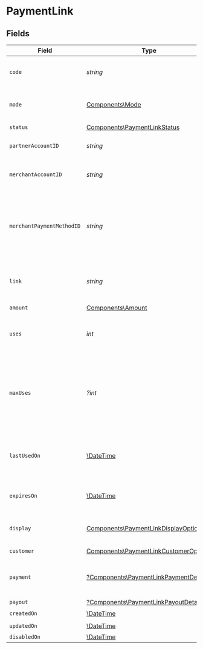 # PaymentLink


## Fields

| Field                                                                                                             | Type                                                                                                              | Required                                                                                                          | Description                                                                                                       | Example                                                                                                           |
| ----------------------------------------------------------------------------------------------------------------- | ----------------------------------------------------------------------------------------------------------------- | ----------------------------------------------------------------------------------------------------------------- | ----------------------------------------------------------------------------------------------------------------- | ----------------------------------------------------------------------------------------------------------------- |
| `code`                                                                                                            | *string*                                                                                                          | :heavy_check_mark:                                                                                                | Unique code identifying this payment link.                                                                        | uc7ZYKrMhi                                                                                                        |
| `mode`                                                                                                            | [Components\Mode](../../Models/Components/Mode.md)                                                                | :heavy_check_mark:                                                                                                | The operating mode for an account.                                                                                | production                                                                                                        |
| `status`                                                                                                          | [Components\PaymentLinkStatus](../../Models/Components/PaymentLinkStatus.md)                                      | :heavy_check_mark:                                                                                                | N/A                                                                                                               |                                                                                                                   |
| `partnerAccountID`                                                                                                | *string*                                                                                                          | :heavy_check_mark:                                                                                                | The partner's Moov account ID.                                                                                    |                                                                                                                   |
| `merchantAccountID`                                                                                               | *string*                                                                                                          | :heavy_check_mark:                                                                                                | The merchant's Moov account ID.                                                                                   |                                                                                                                   |
| `merchantPaymentMethodID`                                                                                         | *string*                                                                                                          | :heavy_check_mark:                                                                                                | The merchant's preferred payment method ID. Must be a wallet payment method.                                      |                                                                                                                   |
| `link`                                                                                                            | *string*                                                                                                          | :heavy_check_mark:                                                                                                | Link to the payment landing page for this payment link.                                                           |                                                                                                                   |
| `amount`                                                                                                          | [Components\Amount](../../Models/Components/Amount.md)                                                            | :heavy_check_mark:                                                                                                | N/A                                                                                                               |                                                                                                                   |
| `uses`                                                                                                            | *int*                                                                                                             | :heavy_check_mark:                                                                                                | The number of times this payment link has been used.                                                              |                                                                                                                   |
| `maxUses`                                                                                                         | *?int*                                                                                                            | :heavy_minus_sign:                                                                                                | An optional limit on the number of times this payment link can be used. <br/><br/>**For payouts, `maxUses` is always 1.** |                                                                                                                   |
| `lastUsedOn`                                                                                                      | [\DateTime](https://www.php.net/manual/en/class.datetime.php)                                                     | :heavy_minus_sign:                                                                                                | The timestamp when this payment link was last used.                                                               |                                                                                                                   |
| `expiresOn`                                                                                                       | [\DateTime](https://www.php.net/manual/en/class.datetime.php)                                                     | :heavy_minus_sign:                                                                                                | An optional expiration date for this payment link.                                                                |                                                                                                                   |
| `display`                                                                                                         | [Components\PaymentLinkDisplayOptions](../../Models/Components/PaymentLinkDisplayOptions.md)                      | :heavy_check_mark:                                                                                                | Customizable display options for a payment link.                                                                  |                                                                                                                   |
| `customer`                                                                                                        | [Components\PaymentLinkCustomerOptions](../../Models/Components/PaymentLinkCustomerOptions.md)                    | :heavy_check_mark:                                                                                                | N/A                                                                                                               |                                                                                                                   |
| `payment`                                                                                                         | [?Components\PaymentLinkPaymentDetails](../../Models/Components/PaymentLinkPaymentDetails.md)                     | :heavy_minus_sign:                                                                                                | Options for payment links used to collect payment.                                                                |                                                                                                                   |
| `payout`                                                                                                          | [?Components\PaymentLinkPayoutDetails](../../Models/Components/PaymentLinkPayoutDetails.md)                       | :heavy_minus_sign:                                                                                                | N/A                                                                                                               |                                                                                                                   |
| `createdOn`                                                                                                       | [\DateTime](https://www.php.net/manual/en/class.datetime.php)                                                     | :heavy_check_mark:                                                                                                | N/A                                                                                                               |                                                                                                                   |
| `updatedOn`                                                                                                       | [\DateTime](https://www.php.net/manual/en/class.datetime.php)                                                     | :heavy_check_mark:                                                                                                | N/A                                                                                                               |                                                                                                                   |
| `disabledOn`                                                                                                      | [\DateTime](https://www.php.net/manual/en/class.datetime.php)                                                     | :heavy_minus_sign:                                                                                                | N/A                                                                                                               |                                                                                                                   |